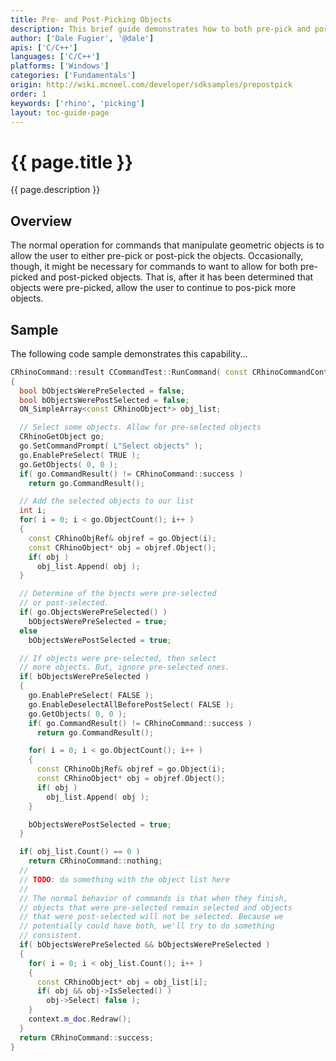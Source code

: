 ```yaml
---
title: Pre- and Post-Picking Objects
description: This brief guide demonstrates how to both pre-pick and post-pick objects using C/C++.
author: ['Dale Fugier', '@dale']
apis: ['C/C++']
languages: ['C/C++']
platforms: ['Windows']
categories: ['Fundamentals']
origin: http://wiki.mcneel.com/developer/sdksamples/prepostpick
order: 1
keywords: ['rhino', 'picking']
layout: toc-guide-page
---
```


# {{ page.title }}

{{ page.description }}

## Overview

The normal operation for commands that manipulate geometric objects is to allow the user to either pre-pick or post-pick the objects.  Occasionally, though, it might be necessary for commands to want to allow for both pre-picked and post-picked objects.  That is, after it has been determined that objects were pre-picked, allow the user to continue to pos-pick more objects.

## Sample

The following code sample demonstrates this capability...

```cpp
CRhinoCommand::result CCommandTest::RunCommand( const CRhinoCommandContext& context )
{
  bool bObjectsWerePreSelected = false;
  bool bObjectsWerePostSelected = false;
  ON_SimpleArray<const CRhinoObject*> obj_list;

  // Select some objects. Allow for pre-selected objects
  CRhinoGetObject go;
  go.SetCommandPrompt( L"Select objects" );
  go.EnablePreSelect( TRUE );
  go.GetObjects( 0, 0 );
  if( go.CommandResult() != CRhinoCommand::success )
    return go.CommandResult();

  // Add the selected objects to our list
  int i;
  for( i = 0; i < go.ObjectCount(); i++ )
  {
    const CRhinoObjRef& objref = go.Object(i);
    const CRhinoObject* obj = objref.Object();
    if( obj )
      obj_list.Append( obj );
  }

  // Determine of the bjects were pre-selected
  // or post-selected.
  if( go.ObjectsWerePreSelected() )
    bObjectsWerePreSelected = true;
  else
    bObjectsWerePostSelected = true;

  // If objects were pre-selected, then select
  // more objects. But, ignore pre-selected ones.
  if( bObjectsWerePreSelected )
  {
    go.EnablePreSelect( FALSE );
    go.EnableDeselectAllBeforePostSelect( FALSE );
    go.GetObjects( 0, 0 );
    if( go.CommandResult() != CRhinoCommand::success )
      return go.CommandResult();

    for( i = 0; i < go.ObjectCount(); i++ )
    {
      const CRhinoObjRef& objref = go.Object(i);
      const CRhinoObject* obj = objref.Object();
      if( obj )
        obj_list.Append( obj );
    }

    bObjectsWerePostSelected = true;
  }

  if( obj_list.Count() == 0 )
    return CRhinoCommand::nothing;
  //
  // TODO: do something with the object list here
  //
  // The normal behavior of commands is that when they finish,
  // objects that were pre-selected remain selected and objects
  // that were post-selected will not be selected. Because we
  // potentially could have both, we'll try to do something
  // consistent.
  if( bObjectsWerePreSelected && bObjectsWerePreSelected )
  {
    for( i = 0; i < obj_list.Count(); i++ )
    {
      const CRhinoObject* obj = obj_list[i];
      if( obj && obj->IsSelected() )
        obj->Select( false );
    }
    context.m_doc.Redraw();
  }
  return CRhinoCommand::success;
}
```
